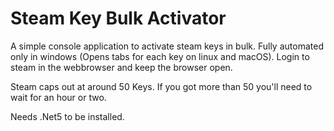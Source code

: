 # Steam Key Bulk Activator
A simple console application to activate steam keys in bulk. Fully automated only in windows (Opens tabs for each key on linux and macOS).
Login to steam in the webbrowser and keep the browser open.

Steam caps out at around 50 Keys. If you got more than 50 you'll need to wait for an hour or two.

Needs .Net5 to be installed.
